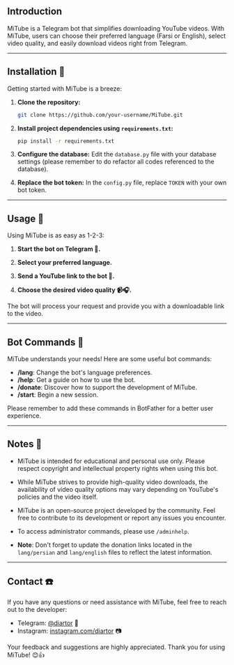 ## Introduction

MiTube is a Telegram bot that simplifies downloading YouTube videos. With MiTube, users can choose their preferred language (Farsi or English), select video quality, and easily download videos right from Telegram.

---

## Installation :rocket:

Getting started with MiTube is a breeze:

1. **Clone the repository:**

   ```bash
   git clone https://github.com/your-username/MiTube.git

2. **Install project dependencies using `requirements.txt`:**

   ```bash
   pip install -r requirements.txt
   ```

3. **Configure the database:** Edit the `database.py` file with your database settings (please remember to do refactor all codes referenced to the database).

4. **Replace the bot token:** In the `config.py` file, replace `TOKEN` with your own bot token.

---

## Usage :memo:

Using MiTube is as easy as 1-2-3:

1. **Start the bot on Telegram 🚀.**

2. **Select your preferred language.**

3. **Send a YouTube link to the bot 📨.**

4. **Choose the desired video quality 📹🎧.**

The bot will process your request and provide you with a downloadable link to the video.

---

## Bot Commands :robot:

MiTube understands your needs! Here are some useful bot commands:

- **/lang**: Change the bot's language preferences.
- **/help**: Get a guide on how to use the bot.
- **/donate**: Discover how to support the development of MiTube.
- **/start**: Begin a new session.

Please remember to add these commands in BotFather for a better user experience.

---

## Notes 📓

- MiTube is intended for educational and personal use only. Please respect copyright and intellectual property rights when using this bot.

- While MiTube strives to provide high-quality video downloads, the availability of video quality options may vary depending on YouTube's policies and the video itself.

- MiTube is an open-source project developed by the community. Feel free to contribute to its development or report any issues you encounter.

- To access administrator commands, please use `/adminhelp`.

- **Note**: Don't forget to update the donation links located in the `lang/persian` and `lang/english` files to reflect the latest information.

---

## Contact :telephone:

If you have any questions or need assistance with MiTube, feel free to reach out to the developer:

- Telegram: [@diartor](https://t.me/diartor) 💬
- Instagram: [instagram.com/diartor](https://www.instagram.com/diartor/) 📷

Your feedback and suggestions are highly appreciated. Thank you for using MiTube! 😊👍
